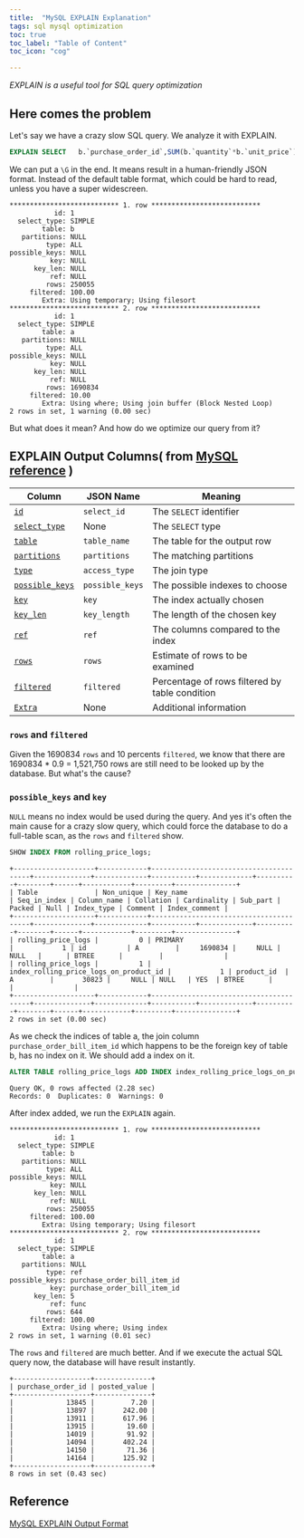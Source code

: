 ```yaml
---
title:  "MySQL EXPLAIN Explanation"
tags: sql mysql optimization
toc: true
toc_label: "Table of Content"
toc_icon: "cog"

---
```


*EXPLAIN is a useful tool for SQL query optimization*

## Here comes the problem

Let's say we have a crazy slow SQL query. We analyze it with EXPLAIN.

```sql
EXPLAIN SELECT   b.`purchase_order_id`,SUM(b.`quantity`*b.`unit_price`) posted_value FROM `rolling_price_logs` a   JOIN `purchase_order_bill_items` b    ON a.`purchase_order_bill_item_id` = b.id in ('39176','40261','40760','40977','40985','40986','41080','42355','42519','42845','42948','42979','43101','43114','43117','43118','43164','43165','43198','43203') GROUP BY b.`purchase_order_id`\G
```

We can put a `\G` in the end. It means result in a human-friendly JSON format. Instead of the default table format, which could be hard to read, unless you have a super widescreen.

```
*************************** 1. row ***************************
           id: 1
  select_type: SIMPLE
        table: b
   partitions: NULL
         type: ALL
possible_keys: NULL
          key: NULL
      key_len: NULL
          ref: NULL
         rows: 250055
     filtered: 100.00
        Extra: Using temporary; Using filesort
*************************** 2. row ***************************
           id: 1
  select_type: SIMPLE
        table: a
   partitions: NULL
         type: ALL
possible_keys: NULL
          key: NULL
      key_len: NULL
          ref: NULL
         rows: 1690834
     filtered: 10.00
        Extra: Using where; Using join buffer (Block Nested Loop)
2 rows in set, 1 warning (0.00 sec)
```

But what does it mean? And how do we optimize our query from it?

## EXPLAIN Output Columns( from [MySQL reference](https://dev.mysql.com/doc/refman/5.7/en/explain-output.html) )

| Column                                                       | JSON Name       | Meaning                                        |
| ------------------------------------------------------------ | --------------- | ---------------------------------------------- |
| [`id`](https://dev.mysql.com/doc/refman/5.7/en/explain-output.html#explain_id) | `select_id`     | The `SELECT` identifier                        |
| [`select_type`](https://dev.mysql.com/doc/refman/5.7/en/explain-output.html#explain_select_type) | None            | The `SELECT` type                              |
| [`table`](https://dev.mysql.com/doc/refman/5.7/en/explain-output.html#explain_table) | `table_name`    | The table for the output row                   |
| [`partitions`](https://dev.mysql.com/doc/refman/5.7/en/explain-output.html#explain_partitions) | `partitions`    | The matching partitions                        |
| [`type`](https://dev.mysql.com/doc/refman/5.7/en/explain-output.html#explain_type) | `access_type`   | The join type                                  |
| [`possible_keys`](https://dev.mysql.com/doc/refman/5.7/en/explain-output.html#explain_possible_keys) | `possible_keys` | The possible indexes to choose                 |
| [`key`](https://dev.mysql.com/doc/refman/5.7/en/explain-output.html#explain_key) | `key`           | The index actually chosen                      |
| [`key_len`](https://dev.mysql.com/doc/refman/5.7/en/explain-output.html#explain_key_len) | `key_length`    | The length of the chosen key                   |
| [`ref`](https://dev.mysql.com/doc/refman/5.7/en/explain-output.html#explain_ref) | `ref`           | The columns compared to the index              |
| [`rows`](https://dev.mysql.com/doc/refman/5.7/en/explain-output.html#explain_rows) | `rows`          | Estimate of rows to be examined                |
| [`filtered`](https://dev.mysql.com/doc/refman/5.7/en/explain-output.html#explain_filtered) | `filtered`      | Percentage of rows filtered by table condition |
| [`Extra`](https://dev.mysql.com/doc/refman/5.7/en/explain-output.html#explain_extra) | None            | Additional information                         |

### `rows` and `filtered`

Given the 1690834 `rows` and 10 percents `filtered`, we know that there are 1690834 * 0.9 = 1,521,750 rows are still need to be looked up by the database. But what's the cause?

### `possible_keys` and `key`

`NULL` means no index would be used during the query. And yes it's often the main cause for a crazy slow query, which could force the database to do a full-table scan, as the `rows` and `filtered` show.

```sql
SHOW INDEX FROM rolling_price_logs;
```

```
+--------------------+------------+----------------------------------------+--------------+-------------+-----------+-------------+----------+--------+------+------------+---------+---------------+
| Table              | Non_unique | Key_name                               | Seq_in_index | Column_name | Collation | Cardinality | Sub_part | Packed | Null | Index_type | Comment | Index_comment |
+--------------------+------------+----------------------------------------+--------------+-------------+-----------+-------------+----------+--------+------+------------+---------+---------------+
| rolling_price_logs |          0 | PRIMARY                                |            1 | id          | A         |     1690834 |     NULL | NULL   |      | BTREE      |         |               |
| rolling_price_logs |          1 | index_rolling_price_logs_on_product_id |            1 | product_id  | A         |       30823 |     NULL | NULL   | YES  | BTREE      |         |               |
+--------------------+------------+----------------------------------------+--------------+-------------+-----------+-------------+----------+--------+------+------------+---------+---------------+
2 rows in set (0.00 sec)
```

As we check the indices of table a, the join column `purchase_order_bill_item_id` which happens to be the foreign key of table b, has no index on it. We should add a index on it.

```sql
ALTER TABLE rolling_price_logs ADD INDEX index_rolling_price_logs_on_purchase_order_bill_item_id (purchase_order_bill_item_id);
```

```
Query OK, 0 rows affected (2.28 sec)
Records: 0  Duplicates: 0  Warnings: 0
```

After index added, we run the `EXPLAIN` again.

```
*************************** 1. row ***************************
           id: 1
  select_type: SIMPLE
        table: b
   partitions: NULL
         type: ALL
possible_keys: NULL
          key: NULL
      key_len: NULL
          ref: NULL
         rows: 250055
     filtered: 100.00
        Extra: Using temporary; Using filesort
*************************** 2. row ***************************
           id: 1
  select_type: SIMPLE
        table: a
   partitions: NULL
         type: ref
possible_keys: purchase_order_bill_item_id
          key: purchase_order_bill_item_id
      key_len: 5
          ref: func
         rows: 644
     filtered: 100.00
        Extra: Using where; Using index
2 rows in set, 1 warning (0.01 sec)
```

The `rows` and `filtered` are much better. And if we execute the actual SQL query now, the database will have result instantly.

```
+-------------------+--------------+
| purchase_order_id | posted_value |
+-------------------+--------------+
|             13845 |         7.20 |
|             13897 |       242.00 |
|             13911 |       617.96 |
|             13915 |        19.60 |
|             14019 |        91.92 |
|             14094 |       402.24 |
|             14150 |        71.36 |
|             14164 |       125.92 |
+-------------------+--------------+
8 rows in set (0.43 sec)
```

## Reference

[MySQL EXPLAIN Output Format](https://dev.mysql.com/doc/refman/5.7/en/explain-output.html)
